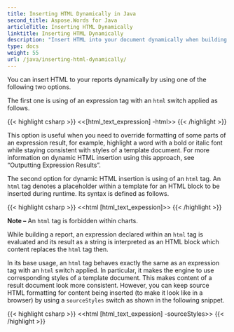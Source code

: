 ```yaml
---
title: Inserting HTML Dynamically in Java
second_title: Aspose.Words for Java
articleTitle: Inserting HTML Dynamically
linktitle: Inserting HTML Dynamically
description: "Insert HTML into your document dynamically when building a report in Java."
type: docs
weight: 55
url: /java/inserting-html-dynamically/
---
```


You can insert HTML to your reports dynamically by using one of the following two options.

The first one is using of an expression tag with an `html` switch applied as follows.

{{< highlight csharp >}}
<<[html_text_expression] -html>>
{{< /highlight >}}

This option is useful when you need to override formatting of some parts of an expression result, for example, highlight a word with a bold or italic font while staying consistent with styles of a template document. For more information on dynamic HTML insertion using this approach, see “Outputting Expression Results”.

The second option for dynamic HTML insertion is using of an `html` tag. An `html` tag denotes a placeholder within a template for an HTML block to be inserted during runtime. Its syntax is defined as follows.

{{< highlight csharp >}}
<<html [html_text_expession]>>
{{< /highlight >}}

**Note –** An `html` tag is forbidden within charts.

While building a report, an expression declared within an `html` tag is evaluated and its result as a string is interpreted as an HTML block which content replaces the `html` tag then.

In its base usage, an `html` tag behaves exactly the same as an expression tag with an `html` switch applied. In particular, it makes the engine to use corresponding styles of a template document. This makes content of a result document look more consistent. However, you can keep source HTML formatting for content being inserted (to make it look like in a browser) by using a `sourceStyles` switch as shown in the following snippet.

{{< highlight csharp >}}
<<html [html_text_expession] -sourceStyles>>
{{< /highlight >}}